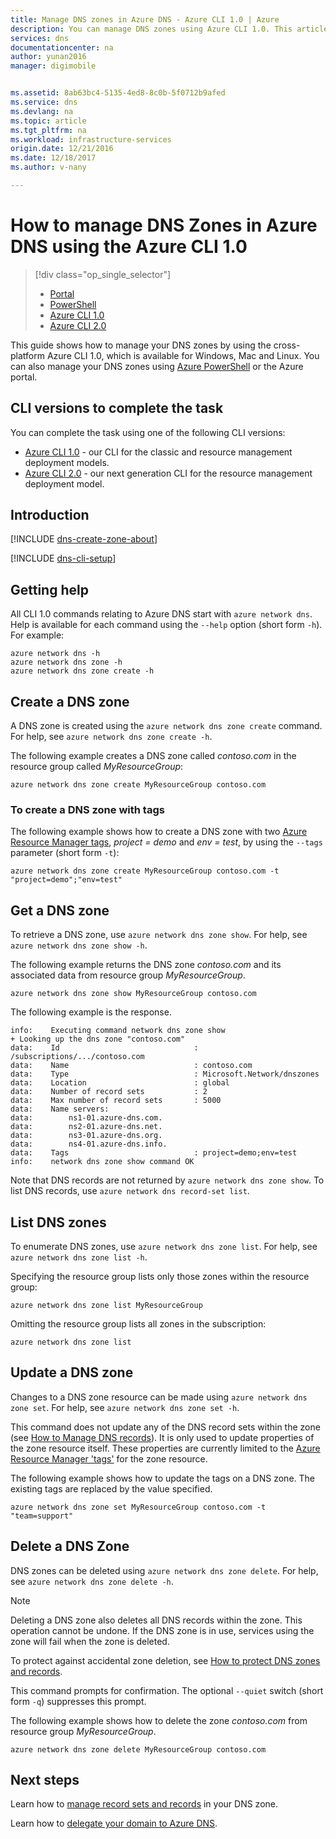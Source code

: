 ```yaml
---
title: Manage DNS zones in Azure DNS - Azure CLI 1.0 | Azure
description: You can manage DNS zones using Azure CLI 1.0. This article shows how to update, delete and create DNS zones on Azure DNS.
services: dns
documentationcenter: na
author: yunan2016
manager: digimobile


ms.assetid: 8ab63bc4-5135-4ed8-8c0b-5f0712b9afed
ms.service: dns
ms.devlang: na
ms.topic: article
ms.tgt_pltfrm: na
ms.workload: infrastructure-services
origin.date: 12/21/2016
ms.date: 12/18/2017
ms.author: v-nany

---
```


# How to manage DNS Zones in Azure DNS using the Azure CLI 1.0

> [!div class="op_single_selector"]
> * [Portal](dns-operations-dnszones-portal.md)
> * [PowerShell](dns-operations-dnszones.md)
> * [Azure CLI 1.0](dns-operations-dnszones-cli-nodejs.md)
> * [Azure CLI 2.0](dns-operations-dnszones-cli.md)

This guide shows how to manage your DNS zones by using the cross-platform Azure CLI 1.0, which is available for Windows, Mac and Linux. You can also manage your DNS zones using [Azure PowerShell](dns-operations-dnszones.md) or the Azure portal.

## CLI versions to complete the task

You can complete the task using one of the following CLI versions:

* [Azure CLI 1.0](dns-operations-dnszones-cli-nodejs.md) - our CLI for the classic and resource management deployment models.
* [Azure CLI 2.0](dns-operations-dnszones-cli.md) - our next generation CLI for the resource management deployment model.

## Introduction

[!INCLUDE [dns-create-zone-about](../../includes/dns-create-zone-about-include.md)]

[!INCLUDE [dns-cli-setup](../../includes/dns-cli-setup-include.md)]

## Getting help

All CLI 1.0 commands relating to Azure DNS start with `azure network dns`. Help is available for each command using the `--help` option (short form `-h`).  For example:

```azurecli
azure network dns -h
azure network dns zone -h
azure network dns zone create -h
```

## Create a DNS zone

A DNS zone is created using the `azure network dns zone create` command. For help, see `azure network dns zone create -h`.

The following example creates a DNS zone called *contoso.com* in the resource group called *MyResourceGroup*:

```azurecli
azure network dns zone create MyResourceGroup contoso.com
```

### To create a DNS zone with tags

The following example shows how to create a DNS zone with two [Azure Resource Manager tags](dns-zones-records.md#tags), *project = demo* and *env = test*, by using the `--tags` parameter (short form `-t`):

```azurecli
azure network dns zone create MyResourceGroup contoso.com -t "project=demo";"env=test"
```

## Get a DNS zone

To retrieve a DNS zone, use `azure network dns zone show`. For help, see `azure network dns zone show -h`.

The following example returns the DNS zone *contoso.com* and its associated data from resource group *MyResourceGroup*. 

```azurecli
azure network dns zone show MyResourceGroup contoso.com
```

The following example is the response.

```
info:    Executing command network dns zone show
+ Looking up the dns zone "contoso.com"
data:    Id                              : /subscriptions/.../contoso.com
data:    Name                            : contoso.com
data:    Type                            : Microsoft.Network/dnszones
data:    Location                        : global
data:    Number of record sets           : 2
data:    Max number of record sets       : 5000
data:    Name servers:
data:        ns1-01.azure-dns.com.
data:        ns2-01.azure-dns.net.
data:        ns3-01.azure-dns.org.
data:        ns4-01.azure-dns.info.
data:    Tags                            : project=demo;env=test
info:    network dns zone show command OK
```

Note that DNS records are not returned by `azure network dns zone show`. To list DNS records, use `azure network dns record-set list`.


## List DNS zones

To enumerate DNS zones, use `azure network dns zone list`. For help, see `azure network dns zone list -h`.

Specifying the resource group lists only those zones within the resource group:

```azurecli
azure network dns zone list MyResourceGroup
```

Omitting the resource group lists all zones in the subscription:

```azurecli
azure network dns zone list 
```

## Update a DNS zone

Changes to a DNS zone resource can be made using `azure network dns zone set`. For help, see `azure network dns zone set -h`.

This command does not update any of the DNS record sets within the zone (see [How to Manage DNS records](dns-operations-recordsets-cli-nodejs.md)). It is only used to update properties of the zone resource itself. These properties are currently limited to the [Azure Resource Manager 'tags'](dns-zones-records.md#tags) for the zone resource.

The following example shows how to update the tags on a DNS zone. The existing tags are replaced by the value specified.

```azurecli
azure network dns zone set MyResourceGroup contoso.com -t "team=support"
```

## Delete a DNS Zone

DNS zones can be deleted using `azure network dns zone delete`. For help, see `azure network dns zone delete -h`.

> [!NOTE]
> Deleting a DNS zone also deletes all DNS records within the zone. This operation cannot be undone. If the DNS zone is in use, services using the zone will fail when the zone is deleted.
>
>To protect against accidental zone deletion, see [How to protect DNS zones and records](dns-protect-zones-recordsets.md).

This command prompts for confirmation. The optional `--quiet` switch (short form `-q`) suppresses this prompt.

The following example shows how to delete the zone *contoso.com* from resource group *MyResourceGroup*.

```azurecli
azure network dns zone delete MyResourceGroup contoso.com
```

## Next steps

Learn how to [manage record sets and records](dns-getstarted-create-recordset-cli-nodejs.md) in your DNS zone.

Learn how to [delegate your domain to Azure DNS](dns-domain-delegation.md).

